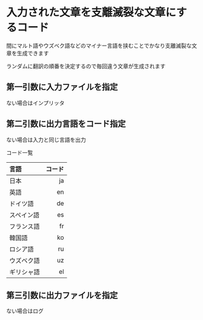 # 入力された文章を支離滅裂な文章にするコード

間にマルト語やウズベク語などのマイナー言語を挟むことでかなり支離滅裂な文章を生成できます

ランダムに翻訳の順番を決定するので毎回違う文章が生成されます

## 第一引数に入力ファイルを指定

ない場合はインプリッタ

## 第二引数に出力言語をコード指定

ない場合は入力と同じ言語を出力

コード一覧

| 言語 | コード
|:-----------|------------:
| 日本 | ja
| 英語 | en
| ドイツ語 | de
| スペイン語 | es
| フランス語 | fr
| 韓国語 | ko
| ロシア語 | ru
| ウズベク語 | uz
| ギリシャ語 | el

## 第三引数に出力ファイルを指定

ない場合はログ
